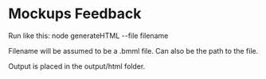 # Mockups Feedback

Run like this:
node generateHTML --file filename

Filename will be assumed to be a .bmml file. Can also be the path to the file.

Output is placed in the output/html folder.
